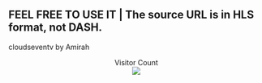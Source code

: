 ## FEEL FREE TO USE IT | The source URL is in HLS format, not DASH.

cloudseventv by Amirah

<p align="center"> 
  Visitor Count<br>
  <img src="https://raw.githubusercontent.com/javascript-obfuscator/javascript-obfuscator/master/images/logo.png" />
</p>
